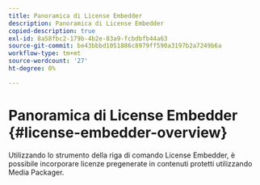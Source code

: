 ```yaml
---
title: Panoramica di License Embedder
description: Panoramica di License Embedder
copied-description: true
exl-id: 8a58fbc2-179b-4b2e-83a9-fcbdbfb44a63
source-git-commit: be43bbbd1051886c8979ff590a3197b2a7249b6a
workflow-type: tm+mt
source-wordcount: '27'
ht-degree: 0%

---
```


# Panoramica di License Embedder {#license-embedder-overview}

Utilizzando lo strumento della riga di comando License Embedder, è possibile incorporare licenze pregenerate in contenuti protetti utilizzando Media Packager.
